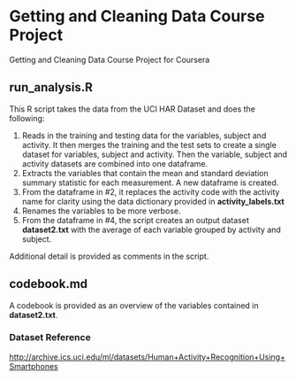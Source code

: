 # Getting and Cleaning Data Course Project
Getting and Cleaning Data Course Project for Coursera 

## run_analysis.R
This R script takes the data from the UCI HAR Dataset and does the following:

1. Reads in the training and testing data for the variables, subject and activity. It then merges the training and the test sets to create a single dataset for variables, subject and activity. Then the variable, subject and activity datasets are combined into one dataframe.
2. Extracts the variables that contain the mean and standard deviation summary statistic for each measurement. A new dataframe is created. 
3. From the dataframe in #2, it replaces the activity code with the activity name for clarity using the data dictionary provided in **activity_labels.txt**
4. Renames the variables to be more verbose. 
5. From the dataframe in #4, the script creates an output dataset **dataset2.txt** with the average of each variable grouped by activity and subject.

Additional detail is provided as comments in the script.

## codebook.md
A codebook is provided as an overview of the variables contained in **dataset2.txt**. 

### Dataset Reference
http://archive.ics.uci.edu/ml/datasets/Human+Activity+Recognition+Using+Smartphones
